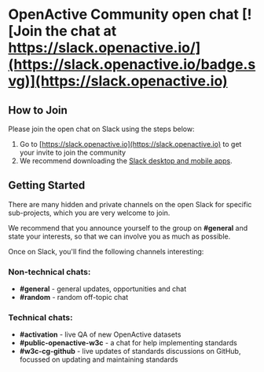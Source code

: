 # OpenActive Community open chat [![Join the chat at https://slack.openactive.io/](https://slack.openactive.io/badge.svg)](https://slack.openactive.io)

## How to Join

Please join the open chat on Slack using the steps below:

1. Go to [https://slack.openactive.io](https://slack.openactive.io) to get your invite to join the community
2. We recommend downloading the [Slack desktop and mobile apps](https://slack.com/downloads).

## Getting Started

There are many hidden and private channels on the open Slack for specific sub-projects, which you are very welcome to join.

We recommend that you announce yourself to the group on **#general** and state your interests, so that we can involve you as much as possible.

Once on Slack, you'll find the following channels interesting:

### Non-technical chats:
- **#general** - general updates, opportunities and chat
- **#random** - random off-topic chat

### Technical chats:
- **#activation** - live QA of new OpenActive datasets
- **#public-openactive-w3c** - a chat for help implementing standards
- **#w3c-cg-github** - live updates of standards discussions on GitHub, focussed on updating and maintaining standards
